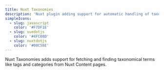 ```yaml
---
title: Nuxt Taxonomies
description: 'Nuxt plugin adding support for automatic handling of taxonomies with Nuxt Content.'
simpleIcons:
  - slug: javascript
    color: '#F7DF1E'
  - slug: vuedotjs
    color: '#4FC08D'
  - slug: nuxtdotjs
    color: '#00C58E'
---
```


<div class='w-max mx-auto'>
  <nuxt-img src='/uploads/code/nuxt.png' sizes='sm:20vw md:10vw lg:10vw' class='inline-block mx-5 w-1/2'></nuxt-img>
</div>

Nuxt Taxonomies adds support for fetching and finding taxonomical terms like tags and categories from Nuxt Content pages.